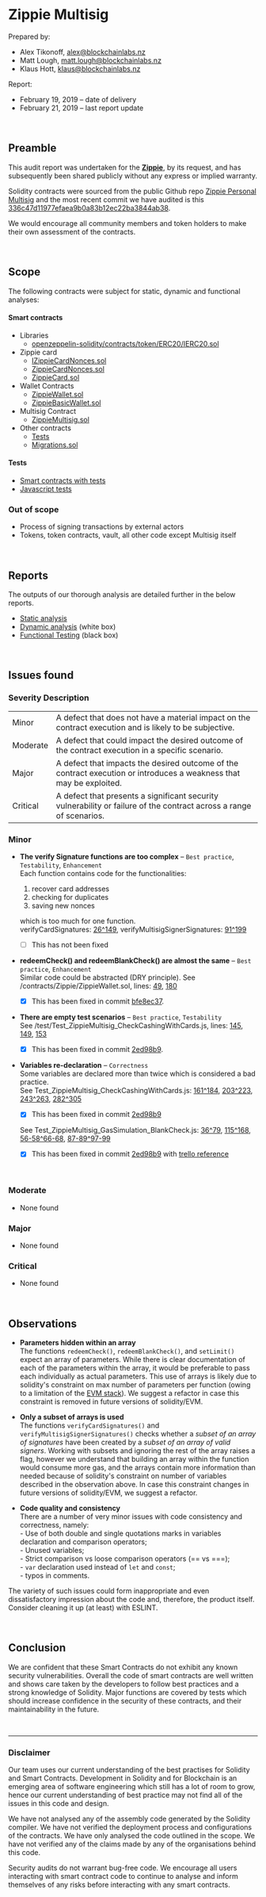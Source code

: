 # Zippie Multisig

Prepared by:

- Alex Tikonoff, [alex@blockchainlabs.nz](alex@blockchainlabs.nz)
- Matt Lough, [matt.lough@blockchainlabs.nz](matt.lough@blockchainlabs.nz)
- Klaus Hott, [klaus@blockchainlabs.nz](klaus@blockchainlabs.nz)

Report:

- February 19, 2019 – date of delivery
- February 21, 2019 – last report update

<br><!-- ******************************************************** -->

## Preamble

This audit report was undertaken for the **[Zippie](https://zippie.org/)**, by its request, and has subsequently been shared publicly without any express or implied warranty.

Solidity contracts were sourced from the public Github repo [Zippie Personal Multisig](https://github.com/zippiehq/personal_multisigs) and the most recent commit we have audited is this [336c47d11977efaea9b0a83b12ec22ba3844ab38](https://github.com/BlockchainLabsNZ/zippie-multisig-2/commit/336c47d11977efaea9b0a83b12ec22ba3844ab38).

We would encourage all community members and token holders to make their own assessment of the contracts.

<br><!-- ******************************************************** -->

## Scope

The following contracts were subject for static, dynamic and functional analyses:

#### Smart contracts

- Libraries
  - [openzeppelin-solidity/contracts/token/ERC20/IERC20.sol](https://github.com/OpenZeppelin/openzeppelin-solidity)
- Zippie card
  - [IZippieCardNonces.sol](https://github.com/BlockchainLabsNZ/zippie-multisig-2/blob/master/contracts/Zippie/IZippieCardNonces.sol)
  - [ZippieCardNonces.sol](https://github.com/BlockchainLabsNZ/zippie-multisig-2/blob/master/contracts/Zippie/ZippieCardNonces.sol)
  - [ZippieCard.sol](https://github.com/BlockchainLabsNZ/zippie-multisig-2/blob/master/contracts/Zippie/ZippieCard.sol)
- Wallet Contracts
  - [ZippieWallet.sol](https://github.com/BlockchainLabsNZ/zippie-multisig-2/blob/master/contracts/Zippie/ZippieWallet.sol)
  - [ZippieBasicWallet.sol](https://github.com/BlockchainLabsNZ/zippie-multisig-2/blob/master/contracts/Zippie/ZippieWalletBasic.sol)
- Multisig Contract
  - [ZippieMultisig.sol](https://github.com/BlockchainLabsNZ/zippie-multisig-2/blob/master/contracts/Zippie/ZippieMultisig.sol)
- Other contracts
  - [Tests](https://github.com/BlockchainLabsNZ/zippie-multisig-2/tree/master/contracts/Test)
  - [Migrations.sol](https://github.com/BlockchainLabsNZ/zippie-multisig-2/blob/master/contracts/Migrations.sol)

#### Tests

- [Smart contracts with tests](https://github.com/BlockchainLabsNZ/zippie-multisig-2/tree/master/contracts/Test/)
- [Javascript tests](https://github.com/BlockchainLabsNZ/zippie-multisig-2/tree/master/test)

### Out of scope

- Process of signing transactions by external actors
- Tokens, token contracts, vault, all other code except Multisig itself

<br><!-- ******************************************************** -->

## Reports

The outputs of our thorough analysis are detailed further in the below reports.

- [Static analysis](static-analysis.md)
- [Dynamic analysis](dynamic-analysis.md) (white box)
- [Functional Testing](functional-testing.md) (black box)

<br><!-- ******************************************************** -->

## Issues found

### Severity Description

<table>
<tr>
  <td>Minor</td>
  <td>A defect that does not have a material impact on the contract execution and is likely to be subjective.</td>
</tr>
<tr>
  <td>Moderate</td>
  <td>A defect that could impact the desired outcome of the contract execution in a specific scenario.</td>
</tr>
<tr>
  <td>Major</td>
  <td> A defect that impacts the desired outcome of the contract execution or introduces a weakness that may be exploited.</td>
</tr>
<tr>
  <td>Critical</td>
  <td>A defect that presents a significant security vulnerability or failure of the contract across a range of scenarios.</td>
</tr>
</table>

### Minor

- **The verify Signature functions are too complex** – `Best practice`, `Testability`, `Enhancement`<br>
  Each function contains code for the functionalities:

  1. recover card addresses
  2. checking for duplicates
  3. saving new nonces

  which is too much for one function.<br>
  verifyCardSignatures: [26^149](https://github.com/BlockchainLabsNZ/zippie-multisig-2/blob/336c47d11977efaea9b0a83b12ec22ba3844ab38/contracts/Zippie/ZippieCard.sol#L26-L149), verifyMultisigSignerSignatures: [91^199](https://github.com/BlockchainLabsNZ/zippie-multisig-2/blob/336c47d11977efaea9b0a83b12ec22ba3844ab38/contracts/Zippie/ZippieMultisig.sol#L91-L199)
  
  - [ ] This has not been fixed

- **redeemCheck() and redeemBlankCheck() are almost the same** – `Best practice`, `Enhancement`<br>
  Similar code could be abstracted (DRY principle).
  See /contracts/Zippie/ZippieWallet.sol, lines: [49](https://github.com/BlockchainLabsNZ/zippie-multisig-2/blob/336c47d11977efaea9b0a83b12ec22ba3844ab38/contracts/Zippie/ZippieWallet.sol#L49), [180](https://github.com/BlockchainLabsNZ/zippie-multisig-2/blob/336c47d11977efaea9b0a83b12ec22ba3844ab38/contracts/Zippie/ZippieWallet.sol#L180)

  - [x] This has been fixed in commit [bfe8ec37](https://github.com/zippiehq/personal_multisigs/commit/bfe8ec379987b9caf29f49cb1f0d75dfc3930c61).

- **There are empty test scenarios** – `Best practice`, `Testability`<br>
  See /test/Test_ZippieMultisig_CheckCashingWithCards.js, lines: [145](https://github.com/BlockchainLabsNZ/zippie-multisig-2/blob/a9f5a46ff3a3ec1415f9c1a6dabdc6dd7f78df49/test/Test_ZippieMultisig_CheckCashingWithCards.js#L145), [149](https://github.com/BlockchainLabsNZ/zippie-multisig-2/blob/a9f5a46ff3a3ec1415f9c1a6dabdc6dd7f78df49/test/Test_ZippieMultisig_CheckCashingWithCards.js#L149), [153](https://github.com/BlockchainLabsNZ/zippie-multisig-2/blob/a9f5a46ff3a3ec1415f9c1a6dabdc6dd7f78df49/test/Test_ZippieMultisig_CheckCashingWithCards.js#L153)

  - [x] This has been fixed in commit [2ed98b9](https://github.com/zippiehq/personal_multisigs/commit/2ed98b9217382461c90ea82a30d19f1ca9fc8538).

- **Variables re-declaration** – `Correctness`<br>
  Some variables are declared more than twice which is considered a bad practice.<br>
See Test_ZippieMultisig_CheckCashingWithCards.js: [161^184](https://github.com/BlockchainLabsNZ/zippie-multisig-2/blob/9b777cadc4ae346e0529a407d818b673aaaa3002/test/Test_ZippieMultisig_CheckCashingWithCards.js#L184), [203^223](https://github.com/BlockchainLabsNZ/zippie-multisig-2/blob/9b777cadc4ae346e0529a407d818b673aaaa3002/test/Test_ZippieMultisig_CheckCashingWithCards.js#L223), [243^263](https://github.com/BlockchainLabsNZ/zippie-multisig-2/blob/9b777cadc4ae346e0529a407d818b673aaaa3002/test/Test_ZippieMultisig_CheckCashingWithCards.js#L263), [282^305](https://github.com/BlockchainLabsNZ/zippie-multisig-2/blob/9b777cadc4ae346e0529a407d818b673aaaa3002/test/Test_ZippieMultisig_CheckCashingWithCards.js#L305)

  - [x] This has been fixed in commit [2ed98b9](https://github.com/zippiehq/personal_multisigs/commit/2ed98b9217382461c90ea82a30d19f1ca9fc8538)<br>
  
  See Test_ZippieMultisig_GasSimulation_BlankCheck.js: [36^79](https://github.com/BlockchainLabsNZ/zippie-multisig-2/blob/9b777cadc4ae346e0529a407d818b673aaaa3002/test/Test_ZippieMultisig_GasSimulation_BlankCheck.js#L79), [115^168](https://github.com/BlockchainLabsNZ/zippie-multisig-2/blob/9b777cadc4ae346e0529a407d818b673aaaa3002/test/Test_ZippieMultisig_GasSimulation_BlankCheck.js#L168),
  [56-58^66-68](https://github.com/BlockchainLabsNZ/zippie-multisig-2/blob/9b777cadc4ae346e0529a407d818b673aaaa3002/test/Test_ZippieMultisig_GasSimulation_BlankCheck.js#L56-68),
  [87-89^97-99](https://github.com/BlockchainLabsNZ/zippie-multisig-2/blob/9b777cadc4ae346e0529a407d818b673aaaa3002/test/Test_ZippieMultisig_GasSimulation_BlankCheck.js#L87-99)

   - [x] This has been fixed in commit [2ed98b9](https://github.com/zippiehq/personal_multisigs/commit/2ed98b9217382461c90ea82a30d19f1ca9fc8538) with [trello reference](Test_ZippieMultisig_GasSimulation_BlankCheck.js)
<br>

### Moderate

- None found

### Major

- None found

### Critical

- None found

<br><!-- ******************************************************** -->

## Observations

- **Parameters hidden within an array**<br>
  The functions `redeemCheck()`, `redeemBlankCheck()`, and `setLimit()` expect an array of parameters. While there is clear documentation of each of the parameters within the array, it would be preferable to pass each individually as actual parameters. This use of arrays is likely due to solidity's constraint on max number of parameters per function (owing to a limitation of the [EVM stack](https://solidity.readthedocs.io/en/v0.5.0/introduction-to-smart-contracts.html?highlight=stack#storage-memory-and-the-stack)). We suggest a refactor in case this constraint is removed in future versions of solidity/EVM.

- **Only a subset of arrays is used**<br>
  The functions `verifyCardSignatures()` and `verifyMultisigSignerSignatures()` checks whether a _subset of an array of signatures_ have been created by a _subset of an array of valid signers_. Working with subsets and ignoring the rest of the array raises a flag, however we understand that building an array within the function would consume more gas, and the arrays contain more information than needed because of solidity's constraint on number of variables described in the observation above. In case this constraint changes in future versions of solidity/EVM, we suggest a refactor.

- **Code quality and consistency**<br>
  There are a number of very minor issues with code consistency and correctness, namely: 
  <br> - Use of both double and single quotations marks in variables declaration and comparison operators; <br> - Unused variables; <br> - Strict comparison vs loose comparison operators (== vs ===); <br> - `var` declaration used instead of `let` and `const`; <br> - typos in comments.

The variety of such issues could form inappropriate and even dissatisfactory impression about the code and, therefore, the product itself. Consider cleaning it up (at least) with ESLINT.

<br><!-- ******************************************************** -->

## Conclusion

We are confident that these Smart Contracts do not exhibit any known security vulnerabilities. Overall the code of smart contracts are well written and shows care taken by the developers to follow best practices and a strong knowledge of Solidity. Major functions are covered by tests which should increase confidence in the security of these contracts, and their maintainability in the future.

<br><!-- ******************************************************** -->

---

### Disclaimer

Our team uses our current understanding of the best practises for Solidity and Smart Contracts. Development in Solidity and for Blockchain is an emerging area of software engineering which still has a lot of room to grow, hence our current understanding of best practice may not find all of the issues in this code and design.

We have not analysed any of the assembly code generated by the Solidity compiler. We have not verified the deployment process and configurations of the contracts. We have only analysed the code outlined in the scope. We have not verified any of the claims made by any of the organisations behind this code.

Security audits do not warrant bug-free code. We encourage all users interacting with smart contract code to continue to analyse and inform themselves of any risks before interacting with any smart contracts.
